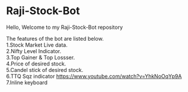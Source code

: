 # Raji-Stock-Bot

Hello, Welcome to my Raji-Stock-Bot repository

The features of the bot are listed below.                                   
  1.Stock Market Live data.                                                                                                                                                            
  2.Nifty Level Indicator.                                           
  3.Top Gainer & Top Lossser.                          
  4.Price of desired stock.                                    
  5.Candel stick of desired stock.                               
  6.TTQ Sqz indicator https://www.youtube.com/watch?v=YhkNoOqYp9A                              
  7.Inline keyboard                                   

